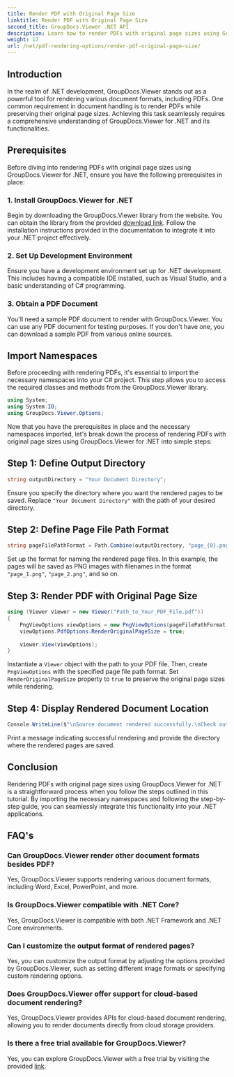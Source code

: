 ```yaml
---
title: Render PDF with Original Page Size
linktitle: Render PDF with Original Page Size
second_title: GroupDocs.Viewer .NET API
description: Learn how to render PDFs with original page sizes using GroupDocs.Viewer for .NET. Follow our step-by-step guide and seamlessly integrate this functionality.
weight: 17
url: /net/pdf-rendering-options/render-pdf-original-page-size/
---
```

## Introduction
In the realm of .NET development, GroupDocs.Viewer stands out as a powerful tool for rendering various document formats, including PDFs. One common requirement in document handling is to render PDFs while preserving their original page sizes. Achieving this task seamlessly requires a comprehensive understanding of GroupDocs.Viewer for .NET and its functionalities.
## Prerequisites
Before diving into rendering PDFs with original page sizes using GroupDocs.Viewer for .NET, ensure you have the following prerequisites in place:
### 1. Install GroupDocs.Viewer for .NET
Begin by downloading the GroupDocs.Viewer library from the website. You can obtain the library from the provided [download link](https://releases.groupdocs.com/viewer/net/). Follow the installation instructions provided in the documentation to integrate it into your .NET project effectively.
### 2. Set Up Development Environment
Ensure you have a development environment set up for .NET development. This includes having a compatible IDE installed, such as Visual Studio, and a basic understanding of C# programming.
### 3. Obtain a PDF Document
You'll need a sample PDF document to render with GroupDocs.Viewer. You can use any PDF document for testing purposes. If you don't have one, you can download a sample PDF from various online sources.

## Import Namespaces
Before proceeding with rendering PDFs, it's essential to import the necessary namespaces into your C# project. This step allows you to access the required classes and methods from the GroupDocs.Viewer library.

```csharp
using System;
using System.IO;
using GroupDocs.Viewer.Options;
```

Now that you have the prerequisites in place and the necessary namespaces imported, let's break down the process of rendering PDFs with original page sizes using GroupDocs.Viewer for .NET into simple steps:
## Step 1: Define Output Directory
```csharp
string outputDirectory = "Your Document Directory";
```
Ensure you specify the directory where you want the rendered pages to be saved. Replace `"Your Document Directory"` with the path of your desired directory.
## Step 2: Define Page File Path Format
```csharp
string pageFilePathFormat = Path.Combine(outputDirectory, "page_{0}.png");
```
Set up the format for naming the rendered page files. In this example, the pages will be saved as PNG images with filenames in the format `"page_1.png"`, `"page_2.png"`, and so on.
## Step 3: Render PDF with Original Page Size
```csharp
using (Viewer viewer = new Viewer("Path_to_Your_PDF_File.pdf"))
{
    PngViewOptions viewOptions = new PngViewOptions(pageFilePathFormat);
    viewOptions.PdfOptions.RenderOriginalPageSize = true;
    
    viewer.View(viewOptions);
}
```
Instantiate a `Viewer` object with the path to your PDF file. Then, create `PngViewOptions` with the specified page file path format. Set `RenderOriginalPageSize` property to `true` to preserve the original page sizes while rendering.
## Step 4: Display Rendered Document Location
```csharp
Console.WriteLine($"\nSource document rendered successfully.\nCheck output in {outputDirectory}.");
```
Print a message indicating successful rendering and provide the directory where the rendered pages are saved.

## Conclusion
Rendering PDFs with original page sizes using GroupDocs.Viewer for .NET is a straightforward process when you follow the steps outlined in this tutorial. By importing the necessary namespaces and following the step-by-step guide, you can seamlessly integrate this functionality into your .NET applications.
## FAQ's
### Can GroupDocs.Viewer render other document formats besides PDF?
Yes, GroupDocs.Viewer supports rendering various document formats, including Word, Excel, PowerPoint, and more.
### Is GroupDocs.Viewer compatible with .NET Core?
Yes, GroupDocs.Viewer is compatible with both .NET Framework and .NET Core environments.
### Can I customize the output format of rendered pages?
Yes, you can customize the output format by adjusting the options provided by GroupDocs.Viewer, such as setting different image formats or specifying custom rendering options.
### Does GroupDocs.Viewer offer support for cloud-based document rendering?
Yes, GroupDocs.Viewer provides APIs for cloud-based document rendering, allowing you to render documents directly from cloud storage providers.
### Is there a free trial available for GroupDocs.Viewer?
Yes, you can explore GroupDocs.Viewer with a free trial by visiting the provided [link](https://releases.groupdocs.com/).
